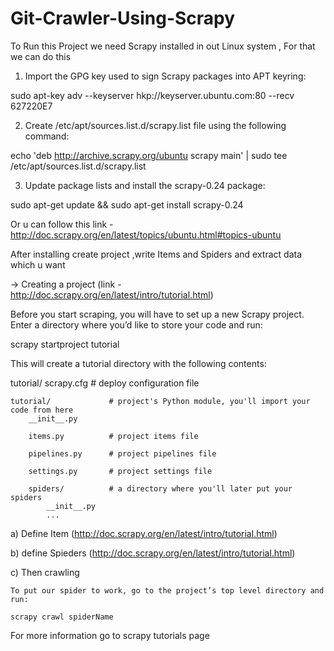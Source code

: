 # Git-Crawler-Using-Scrapy

To Run this Project we need Scrapy installed in  out Linux system , For that
we can do this

1) Import the GPG key used to sign Scrapy packages into APT keyring:

sudo apt-key adv --keyserver hkp://keyserver.ubuntu.com:80 --recv 627220E7

2) Create /etc/apt/sources.list.d/scrapy.list file using the following command:

echo 'deb http://archive.scrapy.org/ubuntu scrapy main' | sudo tee /etc/apt/sources.list.d/scrapy.list

3) Update package lists and install the scrapy-0.24 package:

sudo apt-get update && sudo apt-get install scrapy-0.24

Or u can follow  this link - http://doc.scrapy.org/en/latest/topics/ubuntu.html#topics-ubuntu


After installing create project ,write Items and Spiders and extract data  which u want

-> Creating a project (link - http://doc.scrapy.org/en/latest/intro/tutorial.html)

Before you start scraping, you will have to set up a new Scrapy project. Enter a directory where you’d like to store your code and run:

scrapy startproject tutorial

This will create a tutorial directory with the following contents:

tutorial/
    scrapy.cfg            # deploy configuration file

    tutorial/             # project's Python module, you'll import your code from here
        __init__.py

        items.py          # project items file

        pipelines.py      # project pipelines file

        settings.py       # project settings file

        spiders/          # a directory where you'll later put your spiders
            __init__.py
            ...



a) Define Item (http://doc.scrapy.org/en/latest/intro/tutorial.html)

b) define Spieders (http://doc.scrapy.org/en/latest/intro/tutorial.html)

c) Then crawling 

  	To put our spider to work, go to the project’s top level directory and run:

	scrapy crawl spiderName


For more information go to scrapy tutorials page


